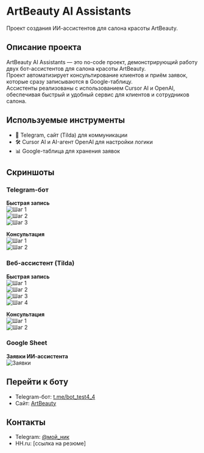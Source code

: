 # ArtBeauty AI Assistants 
Проект создания ИИ-ассистентов для салона красоты ArtBeauty.

## Описание проекта
ArtBeauty AI Assistants — это no-code проект, демонстрирующий работу двух бот-ассистентов для салона красоты ArtBeauty.  
Проект автоматизирует консультирование клиентов и приём заявок, которые сразу записываются в Google-таблицу.  
Ассистенты реализованы с использованием Cursor AI и OpenAI, обеспечивая быстрый и удобный сервис для клиентов и сотрудников салона.

## Используемые инструменты
- 🤖 Telegram, сайт (Tilda) для коммуникации
- 🛠️ Cursor AI и AI-агент OpenAI для настройки логики  
- 📊 Google-таблица для хранения заявок  

## Скриншоты

### Telegram-бот  
**Быстрая запись**  
![Шаг 1](screenshots/1.Telegram.Быстрая_запись_шаг1.jpg)  
![Шаг 2](screenshots/1.Telegram.Быстрая_запись_шаг2.jpg)  
![Шаг 3](screenshots/1.Telegram.Быстрая_запись_шаг3.jpg)  

**Консультация**  
![Шаг 1](screenshots/2.Telegram.Консультация_шаг1.jpg)  
![Шаг 2](screenshots/2.Telegram.Консультация_шаг2.jpg)  

### Веб-ассистент (Tilda)  
**Быстрая запись**  
![Шаг 1](screenshots/1.Tilda.Быстрая_запись_шаг1.jpg)  
![Шаг 2](screenshots/1.Tilda.Быстрая_запись_шаг2.jpg)  
![Шаг 3](screenshots/1.Tilda.Быстрая_запись_шаг3.jpg)  
![Шаг 4](screenshots/1.Tilda.Быстрая_запись_шаг4.jpg)  

**Консультация**  
![Шаг 1](screenshots/2.Tilda.Консультация_шаг1.jpg)  
![Шаг 2](screenshots/2.Tilda.Консультация_шаг2.jpg)  

### Google Sheet  
**Заявки ИИ-ассистента**  
![Заявки](screenshots/3.Google_Sheet.Заявки_ИИ-ассистента.jpg)

## Перейти к боту
- Telegram-бот: [t.me/bot_test4_4](https://t.me/bot_test4_4)  
- Сайт: [ArtBeauty](http://project14179521.tilda.ws)

## Контакты
- Telegram: [@мой_ник](https://t.me/твой_ник)  
- HH.ru: [ссылка на резюме]

